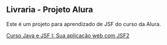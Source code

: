 ## Livraria - Projeto Alura

Este é um projeto para aprendizado de JSF do curso da Alura.

[Curso Java e JSF I: Sua aplicação web com JSF2](https://cursos.alura.com.br/course/jsf)


